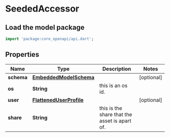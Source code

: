 # SeededAccessor

## Load the model package
```dart
import 'package:core_openapi/api.dart';
```

## Properties
Name | Type | Description | Notes
------------ | ------------- | ------------- | -------------
**schema** | [**EmbeddedModelSchema**](EmbeddedModelSchema) |  | [optional] 
**os** | **String** | this is an os id. | 
**user** | [**FlattenedUserProfile**](FlattenedUserProfile) |  | [optional] 
**share** | **String** | this is the share that the asset is apart of. | 




